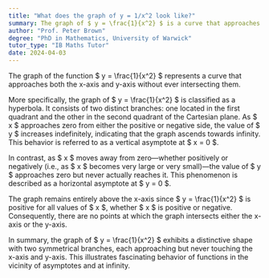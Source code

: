 ```yaml
---
title: "What does the graph of y = 1/x^2 look like?"
summary: The graph of $ y = \frac{1}{x^2} $ is a curve that approaches the x-axis and y-axis but never touches them.
author: "Prof. Peter Brown"
degree: "PhD in Mathematics, University of Warwick"
tutor_type: "IB Maths Tutor"
date: 2024-04-03
---
```


The graph of the function $ y = \frac{1}{x^2} $ represents a curve that approaches both the x-axis and y-axis without ever intersecting them.

More specifically, the graph of $ y = \frac{1}{x^2} $ is classified as a hyperbola. It consists of two distinct branches: one located in the first quadrant and the other in the second quadrant of the Cartesian plane. As $ x $ approaches zero from either the positive or negative side, the value of $ y $ increases indefinitely, indicating that the graph ascends towards infinity. This behavior is referred to as a vertical asymptote at $ x = 0 $.

In contrast, as $ x $ moves away from zero—whether positively or negatively (i.e., as $ x $ becomes very large or very small)—the value of $ y $ approaches zero but never actually reaches it. This phenomenon is described as a horizontal asymptote at $ y = 0 $.

The graph remains entirely above the x-axis since $ y = \frac{1}{x^2} $ is positive for all values of $ x $, whether $ x $ is positive or negative. Consequently, there are no points at which the graph intersects either the x-axis or the y-axis.

In summary, the graph of $ y = \frac{1}{x^2} $ exhibits a distinctive shape with two symmetrical branches, each approaching but never touching the x-axis and y-axis. This illustrates fascinating behavior of functions in the vicinity of asymptotes and at infinity.
    
